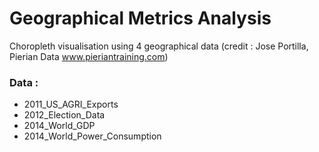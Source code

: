# Geographical Metrics Analysis
Choropleth visualisation using 4 geographical data (credit : Jose Portilla, Pierian Data www.pieriantraining.com)

### Data :
* 2011_US_AGRI_Exports
* 2012_Election_Data
* 2014_World_GDP
* 2014_World_Power_Consumption
